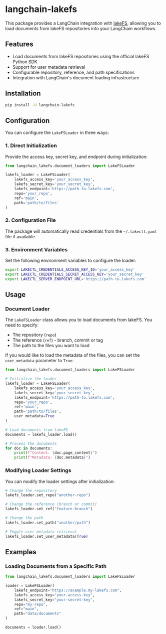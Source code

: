 # langchain-lakefs

This package provides a LangChain integration with [lakeFS](https://lakefs.io/), allowing you to load documents from lakeFS repositories into your LangChain workflows.

## Features

- Load documents from lakeFS repositories using the official lakeFS Python SDK
- Support for user metadata retrieval
- Configurable repository, reference, and path specifications
- Integration with LangChain's document loading infrastructure

## Installation

```bash
pip install -U langchain-lakefs
```

## Configuration

You can configure the `LakeFSLoader` in three ways:

### 1. Direct Initialization

Provide the access key, secret key, and endpoint during initialization:

```python
from langchain_lakefs.document_loaders import LakeFSLoader

lakefs_loader = LakeFSLoader(
    lakefs_access_key='your_access_key',
    lakefs_secret_key='your_secret_key',
    lakefs_endpoint='https://path-to.lakefs.com',
    repo='your_repo',
    ref='main',
    path='path/to/files'
)
```

### 2. Configuration File

The package will automatically read credentials from the `~/.lakectl.yaml` file if available.

### 3. Environment Variables

Set the following environment variables to configure the loader:

```bash
export LAKECTL_CREDENTIALS_ACCESS_KEY_ID='your_access_key'
export LAKECTL_CREDENTIALS_SECRET_ACCESS_KEY='your_secret_key'
export LAKECTL_SERVER_ENDPOINT_URL='https://path-to.lakefs.com'
```

## Usage

### Document Loader

The `LakeFSLoader` class allows you to load documents from lakeFS. You need to specify:

- The repository (`repo`)
- The reference (`ref`) - branch, commit or tag
- The path to the files you want to load

If you would like to load the metadata of the files, you can set the `user_metadata` parameter to `True`:

```python
from langchain_lakefs.document_loaders import LakeFSLoader

# Initialize the loader
lakefs_loader = LakeFSLoader(
    lakefs_access_key='your_access_key',
    lakefs_secret_key='your_secret_key',
    lakefs_endpoint='https://path-to.lakefs.com',
    repo='your_repo',
    ref='main',
    path='path/to/files',
    user_metadata=True
)

# Load documents from lakeFS
documents = lakefs_loader.load()

# Process the documents
for doc in documents:
    print(f"Content: {doc.page_content}")
    print(f"Metadata: {doc.metadata}")
```

### Modifying Loader Settings

You can modify the loader settings after initialization:

```python
# Change the repository
lakefs_loader.set_repo("another-repo")

# Change the reference (branch or commit)
lakefs_loader.set_ref("feature-branch")

# Change the path
lakefs_loader.set_path("another/path")

# Toggle user metadata retrieval
lakefs_loader.set_user_metadata(True)
```

## Examples

### Loading Documents from a Specific Path

```python
from langchain_lakefs.document_loaders import LakeFSLoader

loader = LakeFSLoader(
    lakefs_endpoint="https://example.my-lakefs.com",
    lakefs_access_key="your-access-key",
    lakefs_secret_key="your-secret-key",
    repo="my-repo",
    ref="main",
    path="data/documents"
)

documents = loader.load()
```
